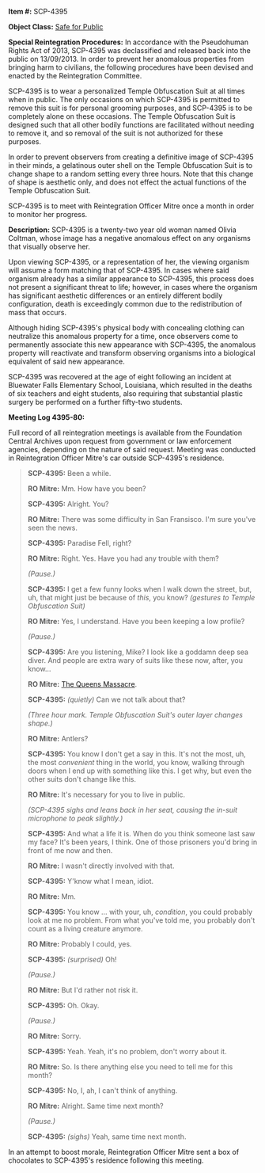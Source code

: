 **Item #:** SCP-4395

**Object Class:** [Safe for Public](/scp-1437)

**Special Reintegration Procedures:** In accordance with the Pseudohuman Rights Act of 2013, SCP-4395 was declassified and released back into the public on 13/09/2013. In order to prevent her anomalous properties from bringing harm to civilians, the following procedures have been devised and enacted by the Reintegration Committee.

SCP-4395 is to wear a personalized Temple Obfuscation Suit at all times when in public. The only occasions on which SCP-4395 is permitted to remove this suit is for personal grooming purposes, and SCP-4395 is to be completely alone on these occasions. The Temple Obfuscation Suit is designed such that all other bodily functions are facilitated without needing to remove it, and so removal of the suit is not authorized for these purposes.

In order to prevent observers from creating a definitive image of SCP-4395 in their minds, a gelatinous outer shell on the Temple Obfuscation Suit is to change shape to a random setting every three hours. Note that this change of shape is aesthetic only, and does not effect the actual functions of the Temple Obfuscation Suit.

SCP-4395 is to meet with Reintegration Officer Mitre once a month in order to monitor her progress.

**Description:** SCP-4395 is a twenty-two year old woman named Olivia Coltman, whose image has a negative anomalous effect on any organisms that visually observe her.

Upon viewing SCP-4395, or a representation of her, the viewing organism will assume a form matching that of SCP-4395. In cases where said organism already has a similar appearance to SCP-4395, this process does not present a significant threat to life; however, in cases where the organism has significant aesthetic differences or an entirely different bodily configuration, death is exceedingly common due to the redistribution of mass that occurs.

Although hiding SCP-4395's physical body with concealing clothing can neutralize this anomalous property for a time, once observers come to permanently associate this new appearance with SCP-4395, the anomalous property will reactivate and transform observing organisms into a biological equivalent of said new appearance.

SCP-4395 was recovered at the age of eight following an incident at Bluewater Falls Elementary School, Louisiana, which resulted in the deaths of six teachers and eight students, also requiring that substantial plastic surgery be performed on a further fifty-two students.

**Meeting Log 4395-80:**

Full record of all reintegration meetings is available from the Foundation Central Archives upon request from government or law enforcement agencies, depending on the nature of said request. Meeting was conducted in Reintegration Officer Mitre's car outside SCP-4395's residence.

> **<Begin Log>**
> 
> **SCP-4395:** Been a while.
> 
> **RO Mitre:** Mm. How have you been?
> 
> **SCP-4395:** Alright. You?
> 
> **RO Mitre:** There was some difficulty in San Fransisco. I'm sure you've seen the news.
> 
> **SCP-4395:** Paradise Fell, right?
> 
> **RO Mitre:** Right. Yes. Have you had any trouble with them?
> 
> _(Pause.)_
> 
> **SCP-4395:** I get a few funny looks when I walk down the street, but, uh, that might just be because of _this_, you know? _(gestures to Temple Obfuscation Suit)_
> 
> **RO Mitre:** Yes, I understand. Have you been keeping a low profile?
> 
> _(Pause.)_
> 
> **SCP-4395:** Are you listening, Mike? I look like a goddamn deep sea diver. And people are extra wary of suits like these now, after, you know…
> 
> **RO Mitre:** [The Queens Massacre](http://www.scp-wiki.net/scp-053).
> 
> **SCP-4395:** _(quietly)_ Can we not talk about that?
> 
> _(Three hour mark. Temple Obfuscation Suit's outer layer changes shape.)_
> 
> **RO Mitre:** Antlers?
> 
> **SCP-4395:** You know I don't get a say in this. It's not the most, uh, the most _convenient_ thing in the world, you know, walking through doors when I end up with something like this. I get why, but even the other suits don't change like this.
> 
> **RO Mitre:** It's necessary for you to live in public.
> 
> _(SCP-4395 sighs and leans back in her seat, causing the in-suit microphone to peak slightly.)_
> 
> **SCP-4395:** And what a life it is. When do you think someone last saw my face? It's been years, I think. One of those prisoners you'd bring in front of me now and then.
> 
> **RO Mitre:** I wasn't directly involved with that.
> 
> **SCP-4395:** Y'know what I mean, idiot.
> 
> **RO Mitre:** Mm.
> 
> **SCP-4395:** You know … with your, uh, _condition_, you could probably look at me no problem. From what you've told me, you probably don't count as a living creature anymore.
> 
> **RO Mitre:** Probably I could, yes.
> 
> **SCP-4395:** _(surprised)_ Oh!
> 
> _(Pause.)_
> 
> **RO Mitre:** But I'd rather not risk it.
> 
> **SCP-4395:** Oh. Okay.
> 
> _(Pause.)_
> 
> **RO Mitre:** Sorry.
> 
> **SCP-4395:** Yeah. Yeah, it's no problem, don't worry about it.
> 
> **RO Mitre:** So. Is there anything else you need to tell me for this month?
> 
> **SCP-4395:** No, I, ah, I can't think of anything.
> 
> **RO Mitre:** Alright. Same time next month?
> 
> _(Pause.)_
> 
> **SCP-4395:** _(sighs)_ Yeah, same time next month.
> 
> **<End Log>**

In an attempt to boost morale, Reintegration Officer Mitre sent a box of chocolates to SCP-4395's residence following this meeting.